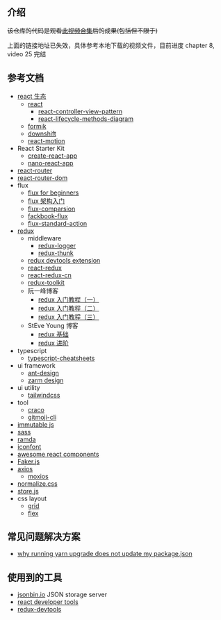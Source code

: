 ## 介绍

~~该仓库的代码是观看[此视频合集](https://www.bilibili.com/video/BV1fV411d7Ka)后的成果(包括但不限于)~~

上面的链接地址已失效，具体参考本地下载的视频文件，目前进度 chapter 8, video 25 完结

## 参考文档

- [react 生态](https://github.com/enaqx/awesome-react)
  - [react](https://github.com/facebook/react)
    - [react-controller-view-pattern](https://blog.andrewray.me/the-reactjs-controller-view-pattern)
    - [react-lifecycle-methods-diagram](https://projects.wojtekmaj.pl/react-lifecycle-methods-diagram)
  - [formik](https://github.com/formium/formik)
  - [downshift](https://github.com/downshift-js/downshift)
  - [react-motion](https://github.com/chenglou/react-motion)  
- React Starter Kit
  - [create-react-app](https://github.com/facebook/create-react-app)
  - [nano-react-app](https://github.com/nano-react-app/nano-react-app)
- [react-router](https://github.com/ReactTraining/react-router)
- [react-router-dom](https://github.com/ReactTraining/react-router)
- flux
  - [flux for beginners](https://blog.andrewray.me/flux-for-stupid-people)
  - [flux 架构入门](http://www.ruanyifeng.com/blog/2016/01/flux.html)
  - [flux-comparsion](https://github.com/voronianski/flux-comparison)
  - [fackbook-flux](https://github.com/facebook/flux)
  - [flux-standard-action](https://github.com/redux-utilities/flux-standard-action)
- [redux](https://github.com/reduxjs/redux)
  - middleware
    - [redux-logger](https://github.com/evgenyrodionov/redux-logger)
    - [redux-thunk](https://github.com/reduxjs/redux-thunk)
  - [redux devtools extension](https://github.com/zalmoxisus/redux-devtools-extension)
  - [react-redux](https://www.github.com/reduxjs/react-redux)
  - [react-redux-cn](http://cn.redux.js.org)
  - [redux-toolkit](https://github.com/reduxjs/redux-toolkit)
  - 阮一峰博客
    - [redux 入门教程（一）](http://www.ruanyifeng.com/blog/2016/09/redux_tutorial_part_one_basic_usages.html)
    - [redux 入门教程（二）](http://www.ruanyifeng.com/blog/2016/09/redux_tutorial_part_two_async_operations.html)
    - [redux 入门教程（三）](http://www.ruanyifeng.com/blog/2016/09/redux_tutorial_part_three_react-redux.html)
  - StEve Young 博客
    - [redux 基础](http://buptsteve.github.io/blog/posts/007.redux-basis.html)
    - [redux 进阶](http://buptsteve.github.io/blog/posts/008.advanced-redux.html)
- typescript
  - [typescript-cheatsheets](https://github.com/typescript-cheatsheets/react)
- ui framework
  - [ant-design](https://github.com/ant-design/ant-design)
  - [zarm design](https://zarm.design)
- ui utility
  - [tailwindcss](https://tailwindcss.com/)
- tool
  - [craco](https://github.com/gsoft-inc/craco)
  - [gitmoji-cli](https://github.com/carloscuesta/gitmoji-cli)
- [immutable js](https://immutable-js.github.io/immutable-js)
- [sass](http://www.ruanyifeng.com/blog/2012/06/sass.html)
- [ramda](https://github.com/ramda/ramda)
- [iconfont](https://www.iconfont.cn)
- [awesome react components](https://github.com/brillout/awesome-react-components)
- [Faker.js](https://github.com/marak/Faker.js)
- [axios](https://github.com/axios/axios)
  - [moxios](https://github.com/axios/moxios)
- [normalize.css](https://github.com/necolas/normalize.css)
- [store.js](https://github.com/marcuswestin/store.js)
- css layout
  - [grid](http://www.ruanyifeng.com/blog/2019/03/grid-layout-tutorial.html)
  - [flex](http://www.ruanyifeng.com/blog/2015/07/flex-grammar.html)

## 常见问题解决方案

  - [why running yarn upgrade does not update my package.json](https://dev.to/wgao19/why-running-yarn-upgrade-does-not-update-my-package-json-3mon)

## 使用到的工具

- [jsonbin.io](https://jsonbin.io) JSON storage server
- [react developer tools](https://chrome.google.com/webstore/detail/react-developer-tools/fmkadmapgofadopljbjfkapdkoienihi)
- [redux-devtools](https://chrome.google.com/webstore/detail/redux-devtools/lmhkpmbekcpmknklioeibfkpmmfibljd)